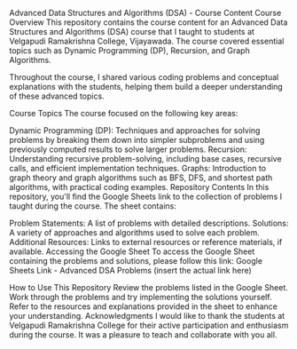 Advanced Data Structures and Algorithms (DSA) - Course Content
Course Overview
This repository contains the course content for an Advanced Data Structures and Algorithms (DSA) course that I taught to students at Velgapudi Ramakrishna College, Vijayawada. The course covered essential topics such as Dynamic Programming (DP), Recursion, and Graph Algorithms.

Throughout the course, I shared various coding problems and conceptual explanations with the students, helping them build a deeper understanding of these advanced topics.

Course Topics
The course focused on the following key areas:

Dynamic Programming (DP): Techniques and approaches for solving problems by breaking them down into simpler subproblems and using previously computed results to solve larger problems.
Recursion: Understanding recursive problem-solving, including base cases, recursive calls, and efficient implementation techniques.
Graphs: Introduction to graph theory and graph algorithms such as BFS, DFS, and shortest path algorithms, with practical coding examples.
Repository Contents
In this repository, you'll find the Google Sheets link to the collection of problems I taught during the course. The sheet contains:

Problem Statements: A list of problems with detailed descriptions.
Solutions: A variety of approaches and algorithms used to solve each problem.
Additional Resources: Links to external resources or reference materials, if available.
Accessing the Google Sheet
To access the Google Sheet containing the problems and solutions, please follow this link:
Google Sheets Link - Advanced DSA Problems (insert the actual link here)

How to Use This Repository
Review the problems listed in the Google Sheet.
Work through the problems and try implementing the solutions yourself.
Refer to the resources and explanations provided in the sheet to enhance your understanding.
Acknowledgments
I would like to thank the students at Velgapudi Ramakrishna College for their active participation and enthusiasm during the course. It was a pleasure to teach and collaborate with you all.

